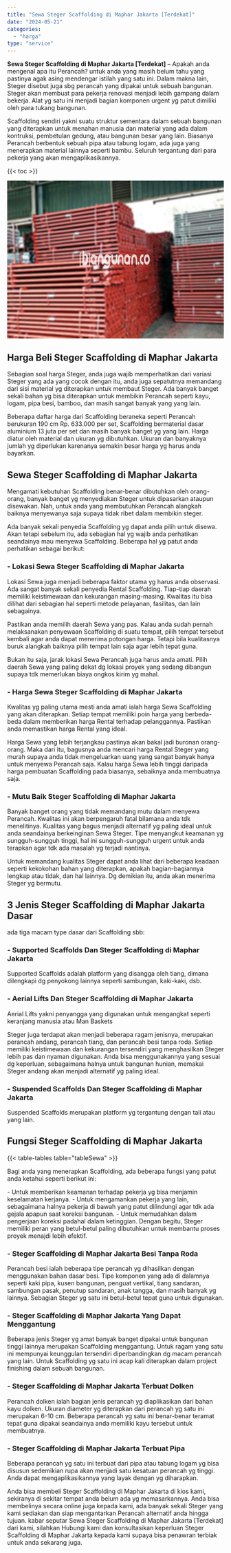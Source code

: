 ```yaml
---
title: "Sewa Steger Scaffolding di Maphar Jakarta [Terdekat]"
date: "2024-05-21"
categories: 
  - "harga"
type: "service"
---
```


**Sewa Steger Scaffolding di Maphar Jakarta \[Terdekat\]** – Apakah anda mengenal apa itu Perancah? untuk anda yang masih belum tahu yang pastinya agak asing mendengar istilah yang satu ini. Dalam makna lain, Steger disebut juga sbg perancah yang dipakai untuk sebuah bangunan. Steger akan membuat para pekerja renovasi menjadi lebih gampang dalam bekerja. Alat yg satu ini menjadi bagian komponen urgent yg patut dimiliki oleh para tukang bangunan.

Scaffolding sendiri yakni suatu struktur sementara dalam sebuah bangunan yang diterapkan untuk menahan manusia dan material yang ada dalam kontruksi, pembetulan gedung, atau bangunan besar yang lain. Biasanya Perancah berbentuk sebuah pipa atau tabung logam, ada juga yang menerapkan material lainnya seperti bambu. Seluruh tergantung dari para pekerja yang akan mengaplikasikannya.

{{< toc >}}

![Sewa Steger Scaffolding di Maphar Jakarta [Terdekat]](/images/sewa-scaffolding-steger-02.png)

## Harga Beli Steger Scaffolding di Maphar Jakarta

Sebagian soal harga Steger, anda juga wajib memperhatikan dari variasi Steger yang ada yang cocok dengan itu, anda juga sepatutnya memandang dari sisi material yg diterapkan untuk membaut Steger. Ada banyak banget sekali bahan yg bisa diterapkan untuk membikin Perancah seperti kayu, logam, pipa besi, bamboo, dan masih sangat banyak yang yang lain.

Beberapa daftar harga dari Scaffolding beraneka seperti Perancah berukuran 190 cm Rp. 633.000 per set, Scaffolding bermaterial dasar aluminium 13 juta per set dan masih banyak banget yg yang lain. Harga diatur oleh material dan ukuran yg dibutuhkan. Ukuran dan banyaknya jumlah yg diperlukan karenanya semakin besar harga yg harus anda bayarkan.

## Sewa Steger Scaffolding di Maphar Jakarta

Mengamati kebutuhan Scaffolding benar-benar dibutuhkan oleh orang-orang, banyak banget yg menyediakan Steger untuk dipasarkan ataupun disewakan. Nah, untuk anda yang membutuhkan Perancah alangkah baiknya menyewanya saja supaya tidak ribet dalam membikin steger.

Ada banyak sekali penyedia Scaffolding yg dapat anda pilih untuk disewa. Akan tetapi sebelum itu, ada sebagian hal yg wajib anda perhatikan seandainya mau menyewa Scaffolding. Beberapa hal yg patut anda perhatikan sebagai berikut:

### \- Lokasi Sewa Steger Scaffolding di Maphar Jakarta

Lokasi Sewa juga menjadi beberapa faktor utama yg harus anda observasi. Ada sangat banyak sekali penyedia Rental Scaffolding. Tiap-tiap daerah memiliki keistimewaan dan kekurangan masing-masing. Kwalitas itu bisa dilihat dari sebagian hal seperti metode pelayanan, fasilitas, dan lain sebagainya.

Pastikan anda memilih daerah Sewa yang pas. Kalau anda sudah pernah melaksanakan penyewaan Scaffolding di suatu tempat, pilih tempat tersebut kembali agar anda dapat menerima potongan harga. Tetapi bila kualitasnya buruk alangkah baiknya pilih tempat lain saja agar lebih tepat guna.

Bukan itu saja, jarak lokasi Sewa Perancah juga harus anda amati. Pilih daerah Sewa yang paling dekat dg lokasi proyek yang sedang dibangun supaya tdk memerlukan biaya ongkos kirim yg mahal.

### \- Harga Sewa Steger Scaffolding di Maphar Jakarta

Kwalitas yg paling utama mesti anda amati ialah harga Sewa Scaffolding yang akan diterapkan. Setiap tempat memiliki poin harga yang berbeda-beda dalam memberikan harga Rental terhadap pelanggannya. Pastikan anda memastikan harga Rental yang ideal.

Harga Sewa yang lebih terjangkau pastinya akan bakal jadi buronan orang-orang. Maka dari itu, bagusnya anda mencari harga Rental Steger yang murah supaya anda tidak mengeluarkan uang yang sangat banyak hanya untuk menyewa Perancah saja. Kalau harga Sewa lebih tinggi daripada harga pembuatan Scaffolding pada biasanya, sebaiknya anda membuatnya saja.

### \- Mutu Baik Steger Scaffolding di Maphar Jakarta

Banyak banget orang yang tidak memandang mutu dalam menyewa Perancah. Kwalitas ini akan berpengaruh fatal bilamana anda tdk menelitinya. Kualitas yang bagus menjadi alternatif yg paling ideal untuk anda seandainya berkeinginan Sewa Steger. Tipe menyangkut keamanan yg sungguh-sungguh tinggi, hal ini sungguh-sungguh urgent untuk anda terapkan agar tdk ada masalah yg terjadi nantinya.

Untuk memandang kualitas Steger dapat anda lihat dari beberapa keadaan seperti kekokohan bahan yang diterapkan, apakah bagian-bagiannya lengkap atau tidak, dan hal lainnya. Dg demikian itu, anda akan menerima Steger yg bermutu.

## 3 Jenis Steger Scaffolding di Maphar Jakarta Dasar

ada tiga macam type dasar dari Scaffolding sbb:

### \- Supported Scaffolds Dan Steger Scaffolding di Maphar Jakarta

Supported Scaffolds adalah platform yang disangga oleh tiang, dimana dilengkapi dg penyokong lainnya seperti sambungan, kaki-kaki, dsb.

### \- Aerial Lifts Dan Steger Scaffolding di Maphar Jakarta

Aerial Lifts yakni penyangga yang digunakan untuk mengangkat seperti keranjang manusia atau Man Baskets

Steger juga terdapat akan menjadi beberapa ragam jenisnya, merupakan perancah andang, perancah tiang, dan perancah besi tanpa roda. Setiap memiliki keistimewaan dan kekurangan tersendiri yang menghasilkan Steger lebih pas dan nyaman digunakan. Anda bisa menggunakannya yang sesuai dg keperluan, sebagaimana halnya untuk bangunan hunian, memakai Steger andang akan menjadi alternatif yg paling ideal.

### \- Suspended Scaffolds Dan Steger Scaffolding di Maphar Jakarta

Suspended Scaffolds merupakan platform yg tergantung dengan tali atau yang lain.

## Fungsi Steger Scaffolding di Maphar Jakarta

{{< table-tables table="tableSewa" >}}

Bagi anda yang menerapkan Scaffolding, ada beberapa fungsi yang patut anda ketahui seperti berikut ini:

\- Untuk memberikan keamanan terhadap pekerja yg bisa menjamin keselamatan kerjanya. - Untuk mengamankan pekerja yang lain, sebagaimana halnya pekerja di bawah yang patut dilindungi agar tdk ada gejala apapun saat koreksi bangunan. - Untuk memudahkan dalam pengerjaan koreksi padahal dalam ketinggian. Dengan begitu, Steger memiliki peran yang betul-betul paling dibutuhkan untuk membantu proses proyek menajdi lebih efektif.

### \- Steger Scaffolding di Maphar Jakarta Besi Tanpa Roda

Perancah besi ialah beberapa tipe perancah yg dihasilkan dengan menggunakan bahan dasar besi. Tipe komponen yang ada di dalamnya seperti kaki pipa, kusen bangunan, penguat vertikal, tiang sandaran, sambungan pasak, penutup sandaran, anak tangga, dan masih banyak yg lainnya. Sebagian Steger yg satu ini betul-betul tepat guna untuk digunakan.

### \- Steger Scaffolding di Maphar Jakarta Yang Dapat Menggantung

Beberapa jenis Steger yg amat banyak banget dipakai untuk bangunan tinggi lainnya merupakan Scaffolding menggantung. Untuk ragam yang satu ini mempunyai keunggulan tersendiri diperbandingkan dg macam perancah yang lain. Untuk Scaffolding yg satu ini acap kali diterapkan dalam project finishing dalam sebuah bangunan.

### \- Steger Scaffolding di Maphar Jakarta Terbuat Dolken

Perancah dolken ialah bagian jenis perancah yg diaplikasikan dari bahan kayu dolken. Ukuran diameter yg diterapkan dari perancah yg satu ini merupakan 6-10 cm. Beberapa perancah yg satu ini benar-benar teramat tepat guna dipakai seandainya anda memiliki kayu tersebut untuk membuatnya.

### \- Steger Scaffolding di Maphar Jakarta Terbuat Pipa

Beberapa perancah yg satu ini terbuat dari pipa atau tabung logam yg bisa disusun sedemikian rupa akan menjadi satu kesatuan perancah yg tinggi. Anda dapat mengaplikasikannya yang layak dengan yg diharapkan.

Anda bisa membeli Steger Scaffolding di Maphar Jakarta di kios kami, sekiranya di sekitar tempat anda belum ada yg memasarkannya. Anda bisa membelinya secara online juga kepada kami, ada banyak sekali Steger yang kami sediakan dan siap mengantarkan Perancah alternatif anda hingga tujuan. kabar seputar Sewa Steger Scaffolding di Maphar Jakarta \[Terdekat\] dari kami, silahkan Hubungi kami dan konsultasikan keperluan Steger Scaffolding di Maphar Jakarta kepada kami supaya bisa penawran terbiak untuk anda sekarang juga.
